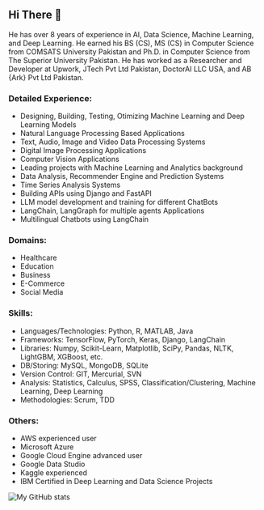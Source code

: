 ## Hi There 👋
<!--
**javaidiqbal11/javaidiqbal11** is a ✨ _special_ ✨ repository because its `README.md` (this file) appears on your GitHub profile.
-->

He has over 8 years of experience in AI, Data Science, Machine Learning, and Deep Learning. He earned his BS (CS), MS (CS) in Computer Science from COMSATS University Pakistan and Ph.D. in Computer Science from The Superior University Pakistan. He has worked as a Researcher and Developer at Upwork, JTech Pvt Ltd Pakistan, DoctorAI LLC USA, and AB {Ark} Pvt Ltd Pakistan.

### Detailed Experience:
- Designing, Building, Testing, Otimizing Machine Learning and Deep Learning Models
- Natural Language Processing Based Applications
- Text, Audio, Image and Video Data Processing Systems 
- Digital Image Processing Applications
- Computer Vision Applications
- Leading projects with Machine Learning and Analytics background
- Data Analysis, Recommender Engine and Prediction Systems
- Time Series Analysis Systems
- Building APIs using Django and FastAPI 
- LLM model development and training for different ChatBots
- LangChain, LangGraph for multiple agents Applications
- Multilingual Chatbots using LangChain 
### Domains:
- Healthcare
- Education
- Business
- E-Commerce
- Social Media 
### Skills:
- Languages/Technologies: Python, R, MATLAB, Java
- Frameworks: TensorFlow, PyTorch, Keras, Django, LangChain
- Libraries: Numpy, Scikit-Learn, Matplotlib, SciPy, Pandas, NLTK, LightGBM, XGBoost, etc.
- DB/Storing: MySQL, MongoDB, SQLite
- Version Control: GIT, Mercurial, SVN
- Analysis: Statistics, Calculus, SPSS, Classification/Clustering, Machine Learning, Deep Learning
- Methodologies: Scrum, TDD
### Others:
- AWS experienced user
- Microsoft Azure
- Google Cloud Engine advanced user
- Google Data Studio
- Kaggle experienced
- IBM Certified in Deep Learning and Data Science Projects


![My GitHub stats](https://github-readme-stats.vercel.app/api?username=javaidiqbal11&show_icons=true)

